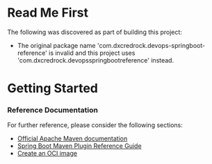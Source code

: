 # Read Me First
The following was discovered as part of building this project:

* The original package name 'com.dxcredrock.devops-springboot-reference' is invalid and this project uses 'com.dxcredrock.devopsspringbootreference' instead.

# Getting Started

### Reference Documentation
For further reference, please consider the following sections:

* [Official Apache Maven documentation](https://maven.apache.org/guides/index.html)
* [Spring Boot Maven Plugin Reference Guide](https://docs.spring.io/spring-boot/docs/2.5.5/maven-plugin/reference/html/)
* [Create an OCI image](https://docs.spring.io/spring-boot/docs/2.5.5/maven-plugin/reference/html/#build-image)

